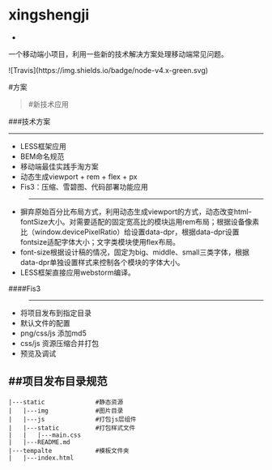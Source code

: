 # xingshengji
-
一个移动端小项目，利用一些新的技术解决方案处理移动端常见问题。
<p>
![Travis](https://img.shields.io/badge/node-v4.x-green.svg)


</p>


#方案

>#新技术应用

###技术方案
***
* LESS框架应用
* BEM命名规范
* 移动端最佳实践手淘方案
* 动态生成viewport + rem + flex + px
* Fis3：压缩、雪碧图、代码部署功能应用

>***
* 摒弃原始百分比布局方式，利用动态生成viewport的方式，动态改变html-fontSize大小。对需要适配的固定宽高比的模块运用rem布局；根据设备像素比（window.devicePixelRatio）给<html>设置data-dpr，根据data-dpr设置fontsize适配字体大小；文字类模块使用flex布局。
* font-size根据设计稿的情况，固定为big、middle、small三类字体，根据data-dpr单独设置样式来控制各个模块的字体大小。
* LESS框架直接应用webstorm编译。

####Fis3
> ***
  * 将项目发布到指定目录
  * 默认文件的配置
  * png/css/js 添加md5
  * css/js 资源压缩合并打包
  * 预览及调试

##项目发布目录规范
---
    |---static              #静态资源
    |   |---img             #图片目录
    |   |---js              #打包js层组件
    |   |---static          #打包样式文件
    |   |   |---main.css
    |   |---README.md
    |---tempalte            #模板文件夹
    |   |---index.html
